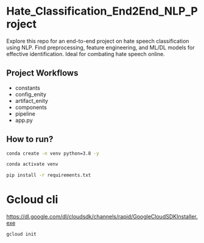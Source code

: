 # Hate_Classification_End2End_NLP_Project
Explore this repo for an end-to-end project on hate speech classification using NLP. Find preprocessing, feature engineering, and ML/DL models for effective identification. Ideal for combating hate speech online.

## Project Workflows

- constants
- config_enity
- artifact_enity
- components
- pipeline
- app.py


## How to run?

```bash
conda create -n venv python=3.8 -y
```

```bash
conda activate venv
```

```bash
pip install -r requirements.txt
```


# Gcloud cli
https://dl.google.com/dl/cloudsdk/channels/rapid/GoogleCloudSDKInstaller.exe

```bash
gcloud init
```